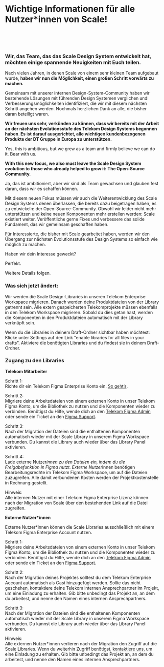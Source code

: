 <br/>

<h1 class="magenta"> Wichtige Informationen für alle Nutzer*innen von Scale! </h1>
<br/>
<br/>
<br/>

### Wir, das Team, das das Scale Design System entwickelt hat, möchten einige spannende Neuigkeiten mit Euch teilen.

Nach vielen Jahren, in denen Scale von einem sehr kleinen Team aufgebaut wurde,  **haben wir nun die Möglichkeit, einen großen Schritt vorwärts zu machen.** 

Gemeinsam mit unserer internen Design-System-Community haben wir bestehende Lösungen mit führenden Design Systemen verglichen und Verbesserungsmöglichkeiten identifiziert, die wir mit diesem nächsten Schritt angehen werden. Nochmals herzlichen Dank an alle, die bisher daran beteiligt waren. 

**Wir freuen uns sehr, verkünden zu können, dass wir bereits mit der Arbeit an der nächsten Evolutionsstufe des Telekom Design Systems begonnen haben. Es ist darauf ausgerichtet, alle wichtigen kundenbezogenen Produkte der DT Gruppe in Europa zu unterstützen.**

Yes, this is ambitious, but we grew as a team and firmly believe we can do it. Bear with us.

**With this new focus, we also must leave the Scale Design System evolution to those who already helped to grow it: The Open-Source Community.**

Ja, das ist ambitioniert, aber wir sind als Team gewachsen und glauben fest daran, dass wir es schaffen können. 

Mit diesem neuen Fokus müssen wir auch die Weiterentwicklung des Scale Design Systems denen überlassen, die bereits dazu beigetragen haben, es zu entwickeln: der Open-Source-Community. Obwohl wir leider nicht mehr unterstützen und keine neuen Komponenten mehr erstellen werden: Scale existiert weiter. Veröffentliche gerne Fixes und verbessere das solide Fundament, das wir gemeinsam geschaffen haben.

Für Interessierte, die bisher mit Scale gearbeitet haben, werden wir den Übergang zur nächsten Evolutionsstufe des Design Systems so einfach wie möglich zu machen.

Haben wir dein Interesse geweckt?

Perfekt.

Weitere Details folgen.

### Was sich jetzt ändert:

Wir werden die Scale Design-Libraries in unseren Telekom Enterprise Workspace migrieren. Danach werden deine Produktdateien von der Library getrennt sein. Alle extern gespeicherten Telekomprojekte müssen ebenfalls in den Telekom Workspace migrieren. Sobald du dies getan hast, werden die Komponenten in den Produktdateien automatisch mit der Library verknüpft sein.

Wenn du die Libraries in deinem Draft-Ordner sichtbar haben möchtest: Klicke unter Settings auf den Link "enable libraries for all files in your drafts". Aktiviere die benötigten Libraries und du findest sie in deinem Draft-Ordner.


### Zugang zu den Libraries

**Telekom Mitarbeiter**

Schritt 1: <br/>
Richte dir ein Telekom Figma Enterprise Konto ein. [So geht’s](https://seu30.gdc-dmst01.t-systems.com/confluence/display/SETOOLSBETRIEB/Figma@DT+How+to+add+User).

Schritt 2: <br/>
Migriere deine Arbeitsdateien von einem externen Konto in unser Telekom Figma Konto, um die Bibliothek zu nutzen und die Komponenten wieder zu verbinden.  Benötigst du Hilfe, wende dich an den [Telekom Figma Admin](seu-operation@t-systems.com) oder sende ein Ticket an den [Figma Support](https://help.figma.com/hc/en-us/requests/new?ticket_form_id=360001731233).

Schritt 3: <br/>
Nach der Migration der Dateien sind die enthaltenen Komponenten automatisch wieder mit der Scale Library in unserem Figma Workspace verbunden. Du kannst die Library auch wieder über das Library Panel aktivieren. 

Schritt 4: <br/>
Lade externe Nutzer*innen zu den Dateien ein, indem du die Freigabefunktion in Figma nutzt.  Externe Nutzer*innen benötigen Bearbeitungsrechte im Telekom Figma Workspace, um auf die Dateien zuzugreifen. Alle damit verbundenen Kosten werden der Projektkostenstelle in Rechnung gestellt.

Hinweis: <br/>
Alle internen Nutzer mit einer Telekom Figma Enterprise Lizenz können nach der Migration von Scale über den bestehenden Link auf die Datei zugreifen.

**Externe Nutzer*innen**

Externe Nutzer*innen können die Scale Libraries ausschließlich mit einem Telekom Figma Enterprise Account nutzen.

Schritt 1: <br/>
Migriere deine Arbeitsdateien von einem externen Konto in unser Telekom Figma Konto, um die Bibliothek zu nutzen und die Komponenten wieder zu verbinden.  Benötigst du Hilfe, wende dich an den [Telekom Figma Admin](seu-operation@t-systems.com) oder sende ein Ticket an den [Figma Support](https://help.figma.com/hc/en-us/requests/new?ticket_form_id=360001731233).

Schritt 2: <br/>
Nach der Migration deines Projektes solltest du dem Telekom Enterprise Account automatisch als Gast hinzugefügt werden. Sollte das nicht geschehen, kontaktiere deine Telekom internen Ansprechpartner im Projekt, um eine Einladung zu erhalten. Gib bitte unbedingt das Projekt an, an dem du arbeitest, und nenne den Namen eines internen Ansprechpartners.

Schritt 3: <br/>
Nach der Migration der Dateien sind die enthaltenen Komponenten automatisch wieder mit der Scale Library in unserem Figma Workspace verbunden. Du kannst die Library auch wieder über das Library Panel aktivieren.

Hinweis: <br/>
Alle externen Nutzer*innen verlieren nach der Migration den Zugriff auf die Scale Libraries.  Wenn du weiterhin Zugriff benötigst, [kontaktiere uns](contact@brand-design.telekom.com), um eine Einladung zu erhalten. Gib bitte unbedingt das Projekt an, an dem du arbeitest, und nenne den Namen eines internen Ansprechpartners.
